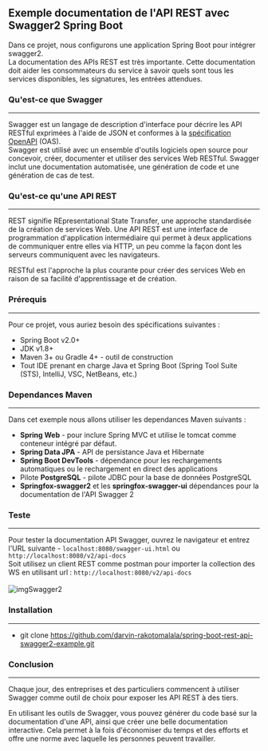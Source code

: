 ## Exemple documentation de l'API REST avec Swagger2 Spring Boot
Dans ce projet, nous configurons une application Spring Boot pour intégrer swagger2. <br/>
La documentation des APIs REST est très importante. Cette documentation doit aider les consommateurs 
du service à savoir quels sont tous les services disponibles, les signatures, les entrées attendues.

### Qu'est-ce que Swagger
---
Swagger est un langage de description d'interface pour décrire les API RESTful exprimées à l'aide de JSON et conformes à la [spécification OpenAPI](https://en.wikipedia.org/wiki/OpenAPI_Specification) (OAS).<br/>
Swagger est utilisé avec un ensemble d'outils logiciels open source pour concevoir, créer, documenter et utiliser 
des services Web RESTful. Swagger inclut une documentation automatisée, une génération de code et une génération de cas de test.

### Qu'est-ce qu'une API REST
---
REST signifie REpresentational State Transfer, une approche standardisée de la création de services Web.
Une API REST est une interface de programmation d'application intermédiaire qui permet à deux applications 
de communiquer entre elles via HTTP, un peu comme la façon dont les serveurs communiquent avec les navigateurs.<br/>
	
RESTful est l'approche la plus courante pour créer des services Web en raison de sa facilité d'apprentissage et de création.

### Prérequis
---
Pour ce projet, vous auriez besoin des spécifications suivantes :
- Spring Boot v2.0+
- JDK v1.8+
- Maven 3+ ou Gradle 4+ - outil de construction
- Tout IDE prenant en charge Java et Spring Boot (Spring Tool Suite (STS), IntelliJ, VSC, NetBeans, etc.)

### Dependances Maven
---
Dans cet exemple nous allons utiliser les dependances Maven suivants :
- **Spring Web** - pour inclure Spring MVC et utilise le tomcat comme conteneur intégré par défaut.
- **Spring Data JPA** - API de persistance Java et Hibernate
- **Spring Boot DevTools** - dépendance pour les rechargements automatiques ou le rechargement en direct des applications
- Pilote **PostgreSQL** - pilote JDBC pour la base de données PostgreSQL
- **Springfox-swagger2** et les **springfox-swagger-ui** dépendances pour la documentation de l'API Swagger 2

### Teste
---
Pour tester la documentation API Swagger, ouvrez le navigateur et entrez l'URL suivante - `localhost:8080/swagger-ui.html` ou `http://localhost:8080/v2/api-docs` <br/>
Soit utilisez un client REST comme postman pour importer la collection des WS en utilisant url : `http://localhost:8080/v2/api-docs`
<br/><br/>
![imgSwagger2](https://user-images.githubusercontent.com/75081354/133259063-89c8c858-1378-43b3-8dd2-fe2e79aaf10d.png)

### Installation
---
* git clone https://github.com/darvin-rakotomalala/spring-boot-rest-api-swagger2-example.git

### Conclusion
---
Chaque jour, des entreprises et des particuliers commencent à utiliser Swagger comme outil de choix pour exposer les API REST à des tiers.<br/>

En utilisant les outils de Swagger, vous pouvez générer du code basé sur la documentation d'une API, 
ainsi que créer une belle documentation interactive. Cela permet à la fois d'économiser du temps et des efforts et 
offre une norme avec laquelle les personnes peuvent travailler.

